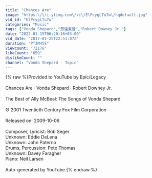 ```yaml
---
title: "Chances Are"
image: "https:\/\/i.ytimg.com\/vi\/ElPcygLTu7w\/hqdefault.jpg"
vid_id: "ElPcygLTu7w"
categories: "Music"
tags: ["Vonda Shepard","芳達夏普","Robert Downey Jr."]
date: "2022-01-15T06:20:16+03:00"
vid_date: "2017-01-25T22:51:07Z"
duration: "PT3M45S"
viewcount: "72176"
likeCount: "659"
dislikeCount: ""
channel: "Vonda Shepard - Topic"
---
```

{% raw %}Provided to YouTube by Epic/Legacy<br /><br />Chances Are · Vonda Shepard · Robert Downey Jr.<br /><br />The Best of Ally McBeal: The Songs of Vonda Shepard<br /><br />℗ 2001 Twentieth Century Fox Film Corporation<br /><br />Released on: 2009-10-06<br /><br />Composer, Lyricist: Bob Seger<br />Unknown: Eddie DeLena<br />Unknown: John Paterno<br />Drums, Percussion: Pete Thomas<br />Unknown: Davey Faragher<br />Piano: Neil Larsen<br /><br />Auto-generated by YouTube.{% endraw %}
